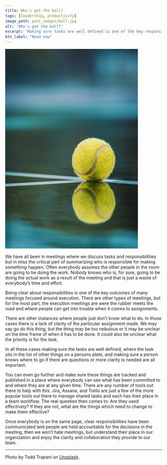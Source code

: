 ```yaml
---
title: Who's got the ball?
tags: [leadership, productivity]
image_path: post_images/ball.jpg
alt: "Who's got the ball?"
excerpt: "Making sure tasks are well defined is one of the key responsibilities of any leader."
btn_label: "Read now"
---
```

![ball][image]

We have all been in meetings where we discuss tasks and responsibilities but in miss the critical part of summarizing who is responsible for making something happen. Often everybody assumes the other people in the room are going to be doing the work. Nobody knows who is, for sure, going to be doing the actual work as a result of the meeting and that is just a waste of everybody’s time and effort.

Being clear about responsibilities is one of the key outcomes of many meetings focused around execution. There are other types of meetings, but for the most part, the execution meetings are were the rubber meets the road and where people can get into trouble when it comes to assignments.

There are other instances where people just don’t know what to do. In those cases there is a lack of clarity of the particular assignment made. We may say go do this thing, but the thing may be too nebulous or it may be unclear on the time frame of when it has to be done. It could also be unclear what the priority is for the task. 

In all these cases making sure the tasks are well defined, where the task sits in the list of other things on a persons plate, and making sure a person knows where to go if there are questions or more clarity is needed are all important.

You can even go further and make sure these things are tracked and published in a place where everybody can see what has been committed to and where they are at any given time. There are any number of tools out there to help with this. Jira, Assana, and Trello are just a few of the more popular tools out there to manage shared tasks and each has their place in a team workflow. The real question then comes to: Are they used effectively? If they are not, what are the things which need to change to make them effective?

Once everybody is on the same page, clear responsibilities have been communicated and people are held accountable for the decisions in the meeting, then we won’t hate meetings, but understand their place in our organization and enjoy the clarity and collaboration they provide to our team.

---
Photo by Todd Trapani on [Unsplash][unsplash].

[image]: /images/post_images/ball.jpg
[unsplash]: https://unsplash.com/photos/sI-p_NLBNr0
